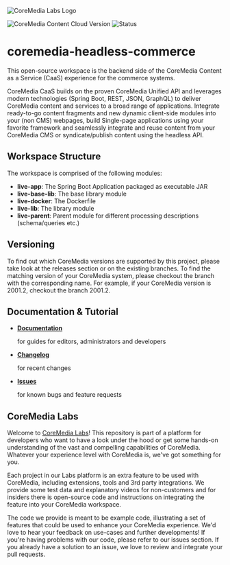 ![CoreMedia Labs Logo](https://documentation.coremedia.com/badges/banner_coremedia_labs_wide.png "CoreMedia Labs Logo")

![CoreMedia Content Cloud Version](https://img.shields.io/static/v1?message=&lt;2104&gt;&label=CoreMedia%20Content%20Cloud&style=for-the-badge&labelColor=666666&color=672779 
"This badge shows the CoreMedia version this project is compatible with. 
Please read the versioning section of the project to see what other CoreMedia versions are supported and how to find them."
)
![Status](https://img.shields.io/static/v1?message=active&label=Status&style=for-the-badge&labelColor=666666&color=2FAC66 
"The status badge describes if the project is maintained. Possible values are active and inactive. 
If a project is inactive it means that the development has been discontinued and won't support future CoreMedia versions."
)

# coremedia-headless-commerce

This open-source workspace is the backend side of the CoreMedia Content as a Service (CaaS) experience for the commerce systems.

CoreMedia CaaS builds on the proven CoreMedia Unified API and leverages modern technologies (Spring Boot, REST, JSON, GraphQL) to deliver CoreMedia content and services to a broad range of applications. Integrate ready-to-go content fragments and new dynamic client-side modules into your (non CMS) webpages, build Single-page applications using your favorite framework and seamlessly integrate and reuse content from your CoreMedia CMS or syndicate/publish content using the headless API.

## Workspace Structure

The workspace is comprised of the following modules:
* **live-app**: The Spring Boot Application packaged as executable JAR
* **live-base-lib**: The base library module
* **live-docker**: The Dockerfile
* **live-lib**: The library module
* **live-parent**: Parent module for different processing descriptions (schema/queries etc.)

## Versioning

To find out which CoreMedia versions are supported by this project, please take look at the releases section or on the existing branches. To find the matching version of your CoreMedia system, please checkout the branch with the corresponding name. For example, if your CoreMedia version is 2001.2, checkout the branch 2001.2.

## Documentation & Tutorial

* **[Documentation](documentation/README.md)**

    for guides for editors, administrators and developers    

* **[Changelog](CHANGELOG.md)**

    for recent changes

* **[Issues](https://github.com/CoreMedia/coremedia-headless-commerce/issues)**

    for known bugs and feature requests

## CoreMedia Labs

Welcome to [CoreMedia Labs](https://blog.coremedia.com/labs/)! This repository
is part of a platform for developers who want to have a look under the hood or
get some hands-on understanding of the vast and compelling capabilities of
CoreMedia. Whatever your experience level with CoreMedia is, we've got something
for you.

Each project in our Labs platform is an extra feature to be used with CoreMedia,
including extensions, tools and 3rd party integrations. We provide some test
data and explanatory videos for non-customers and for insiders there is
open-source code and instructions on integrating the feature into your
CoreMedia workspace. 

The code we provide is meant to be example code, illustrating a set of features
that could be used to enhance your CoreMedia experience. We'd love to hear your
feedback on use-cases and further developments! If you're having problems with
our code, please refer to our issues section. If you already have a solution to 
an issue, we love to review and integrate your pull requests. 
